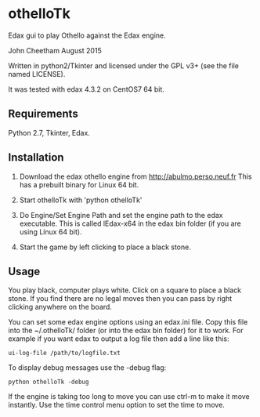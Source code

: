 # othelloTk
Edax gui to play Othello against the Edax engine.

John Cheetham August 2015

Written in python2/Tkinter and licensed under the GPL v3+
(see the file named LICENSE).

It was tested with edax 4.3.2 on CentOS7 64 bit.

Requirements
------------
Python 2.7, Tkinter, Edax.

Installation
------------
 1. Download the edax othello engine from http://abulmo.perso.neuf.fr
    This has a prebuilt binary for Linux 64 bit.

 2. Start othelloTk with 'python othelloTk'

 3. Do Engine/Set Engine Path and set the engine path to the edax
    executable.
    This is called lEdax-x64 in the edax bin folder (if you are using
    Linux 64 bit).

 4. Start the game by left clicking to place a black stone.

Usage
-----
You play black, computer plays white.
Click on a square to place a black stone.
If you find there are no legal moves then you can pass by right
clicking anywhere on the board.

You can set some edax engine options using an edax.ini file.
Copy this file into the ~/.othelloTk/ folder (or into the edax bin folder)
for it to work. For example if you want edax to output a log file then
add a line like this:

    ui-log-file /path/to/logfile.txt

To display debug messages use the -debug flag:

    python othelloTk -debug

If the engine is taking too long to move you can use ctrl-m to make it
move instantly. Use the time control menu option to set the time to
move.

